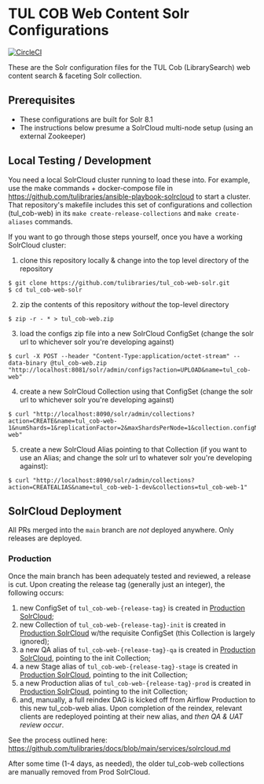 # TUL COB Web Content Solr Configurations
[![CircleCI](https://circleci.com/gh/tulibraries/tul_cob-web-solr.svg?style=svg)](https://circleci.com/gh/tulibraries/tul_cob-web-solr)

These are the Solr configuration files for the TUL Cob (LibrarySearch) web content search & faceting Solr collection.

## Prerequisites

- These configurations are built for Solr 8.1
- The instructions below presume a SolrCloud multi-node setup (using an external Zookeeper)

## Local Testing / Development

You need a local SolrCloud cluster running to load these into. For example, use the make commands + docker-compose file in https://github.com/tulibraries/ansible-playbook-solrcloud to start a cluster. That repository's makefile includes this set of configurations and collection (tul_cob-web) in its `make create-release-collections` and `make create-aliases` commands.

If you want to go through those steps yourself, once you have a working SolrCloud cluster:

1. clone this repository locally & change into the top level directory of the repository

```
$ git clone https://github.com/tulibraries/tul_cob-web-solr.git
$ cd tul_cob-web-solr
```

2. zip the contents of this repository *without* the top-level directory

```
$ zip -r - * > tul_cob-web.zip
```

3. load the configs zip file into a new SolrCloud ConfigSet (change the solr url to whichever solr you're developing against)

```
$ curl -X POST --header "Content-Type:application/octet-stream" --data-binary @tul_cob-web.zip "http://localhost:8081/solr/admin/configs?action=UPLOAD&name=tul_cob-web"
```

4. create a new SolrCloud Collection using that ConfigSet (change the solr url to whichever solr you're developing against)

```
$ curl "http://localhost:8090/solr/admin/collections?action=CREATE&name=tul_cob-web-1&numShards=1&replicationFactor=2&maxShardsPerNode=1&collection.configName=tul_cob-web"
```

5. create a new SolrCloud Alias pointing to that Collection (if you want to use an Alias; and change the solr url to whatever solr you're developing against):

```
$ curl "http://localhost:8090/solr/admin/collections?action=CREATEALIAS&name=tul_cob-web-1-dev&collections=tul_cob-web-1"
```

## SolrCloud Deployment

All PRs merged into the `main` branch are _not_ deployed anywhere. Only releases are deployed.

### Production

Once the main branch has been adequately tested and reviewed, a release is cut. Upon creating the release tag (generally just an integer), the following occurs:
1. new ConfigSet of `tul_cob-web-{release-tag}` is created in [Production SolrCloud](https://solrcloud.tul-infra.page);
2. new Collection of `tul_cob-web-{release-tag}-init` is created in [Production SolrCloud](https://solrcloud.tul-infra.page) w/the requisite ConfigSet (this Collection is largely ignored);
3. a new QA alias of `tul_cob-web-{release-tag}-qa` is created in [Production SolrCloud](https://solrcloud.tul-infra.page), pointing to the init Collection;
3. a new Stage alias of `tul_cob-web-{release-tag}-stage` is created in [Production SolrCloud](https://solrcloud.tul-infra.page), pointing to the init Collection;
3. a new Production alias of `tul_cob-web-{release-tag}-prod` is created in [Production SolrCloud](https://solrcloud.tul-infra.page), pointing to the init Collection;
4. and, manually, a full reindex DAG is kicked off from Airflow Production to this new tul_cob-web alias. Upon completion of the reindex, relevant clients are redeployed pointing at their new alias, and *then QA & UAT review occur*.

See the process outlined here: https://github.com/tulibraries/docs/blob/main/services/solrcloud.md

After some time (1-4 days, as needed), the older tul_cob-web collections are manually removed from Prod SolrCloud.
